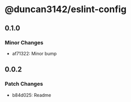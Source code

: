 # @duncan3142/eslint-config

## 0.1.0

### Minor Changes

- af71322: Minor bump

## 0.0.2

### Patch Changes

- b84d025: Readme

